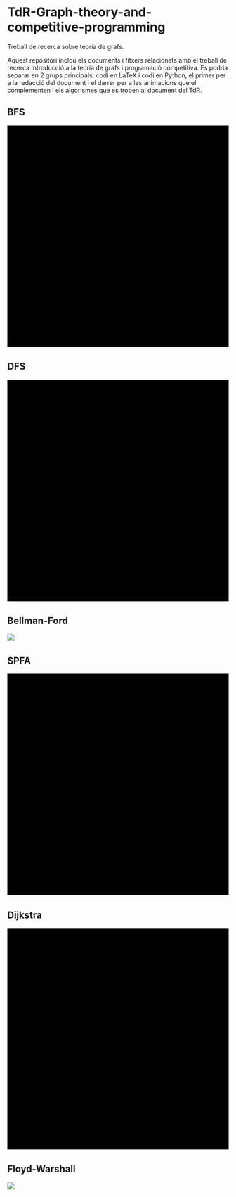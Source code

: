 # TdR-Graph-theory-and-competitive-programming

Treball de recerca sobre teoria de grafs.

Aquest repositori inclou els documents i fitxers relacionats amb el treball de recerca Introducció a la teoria de grafs i programació competitiva. Es podria separar en 2 grups principals: codi en LaTeX i codi en Python, el primer per a la redacció del document i el darrer per a les animacions que el complementen i els algorismes que es troben al document del TdR.

## BFS
![](media/videos/800p60/BFS.gif)

## DFS
![](media/videos/800p60/DFS.gif)

## Bellman-Ford
![](media/videos/800p60/BellmanFord.gif)

## SPFA
![](media/videos/800p60/SPFA.gif)

## Dijkstra
![](media/videos/800p60/Dijkstra.gif)

## Floyd-Warshall
![](media/videos/800p60/FloydWarshall.gif)
